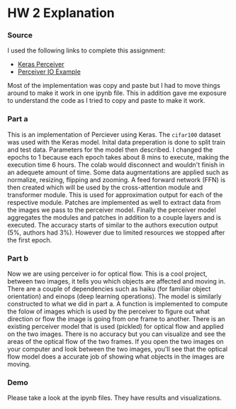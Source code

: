 # HW 2 Explanation

### Source

I used the following links to complete this assignment:

- [Keras Perceiver ](https://keras.io/examples/vision/perceiver_image_classification/)
- [Perceiver IO Example](https://github.com/2796gaurav/code_examples/blob/main/Perceiver/Perceiver_optical_flow.ipynb)

Most of the implementation was copy and paste but I had to move things around to make it work in one ipynb file. This in addition gave me exposure to understand the code as I tried to copy and paste to make it work. 

### Part a

This is an implementation of Perciever using Keras. The `cifar100` dataset was used with the Keras model. Inital data preperation is done to split train and test data. Parameters for the model then described. I changed the epochs to 1 because each epoch takes about 8 mins to execute, making the execution time 6 hours. The colab would disconnect and wouldn't finish in an adequete amount of time. Some data augmentations are applied such as normalize, resizing, flipping and zooming. A feed forward network (FFN) is then created which will be used by the cross-attention module and transformer module. This is used for approximation output for each of the respective module. Patches are implemented as well to extract data from the images we pass to the perceiver model. Finally the perceiver model aggregates the modules and patches in addition to a couple layers and is executed. The accuracy starts of similar to the authors execution output (5%, authors had 3%). However due to limited resources we stopped after the first epoch.


### Part b

Now we are using perceiver io for optical flow. This is a cool project, between two images, it tells you which objects are affected and moving in. There are a couple of dependencies such as haiku (for familiar object orientation) and einops (deep learning operations). The model is similarly constructed to what we did in part a. A function is implemented to compute the folow of images which is used by the perceiver to figure out what direction or flow the image is going from one frame to another. There is an existing perceiver model that is used (pickled) for optical flow and applied on the two images. There is no accuracy but you can visualize and see the areas of the optical flow of the two frames. If you open the two images on your computer and look between the two images, you'll see that the optical flow model does a accurate job of showing what objects in the images are moving.

### Demo

Please take a look at the ipynb files. They have results and visualizations.